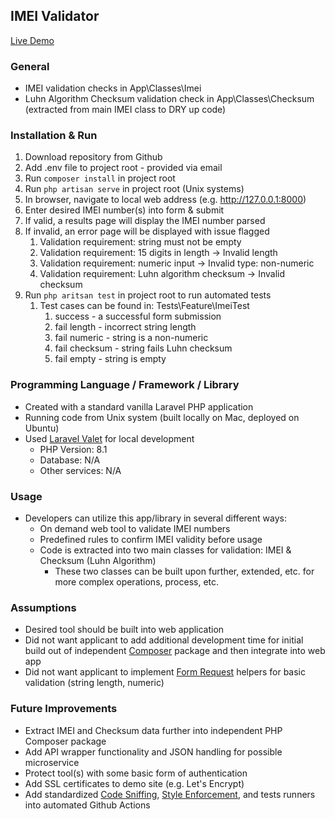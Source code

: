 ## IMEI Validator

[Live Demo](http://oxio.hackrforce.com)

### General
- IMEI validation checks in App\Classes\Imei
- Luhn Algorithm Checksum validation check in App\Classes\Checksum (extracted from main IMEI class to DRY up code)

### Installation & Run
1. Download repository from Github
2. Add .env file to project root - provided via email
3. Run `composer install` in project root
4. Run `php artisan serve` in project root (Unix systems)
5. In browser, navigate to local web address (e.g. http://127.0.0.1:8000)
6. Enter desired IMEI number(s) into form & submit
7. If valid, a results page will display the IMEI number parsed
8. If invalid, an error page will be displayed with issue flagged
   1. Validation requirement: string must not be empty
   2. Validation requirement: 15 digits in length -> Invalid length
   3. Validation requirement: numeric input -> Invalid type: non-numeric
   4. Validation requirement: Luhn algorithm checksum -> Invalid checksum
9. Run `php aritsan test` in project root to run automated tests
   1. Test cases can be found in: Tests\Feature\ImeiTest
      1. success - a successful form submission
      2. fail length - incorrect string length
      3. fail numeric - string is a non-numeric
      4. fail checksum - string fails Luhn checksum 
      5. fail empty - string is empty

### Programming Language / Framework / Library
- Created with a standard vanilla Laravel PHP application
- Running code from Unix system (built locally on Mac, deployed on Ubuntu)
- Used [Laravel Valet](https://laravel.com/docs/9.x/valet) for local development
    - PHP Version: 8.1
    - Database: N/A
    - Other services: N/A

### Usage
- Developers can utilize this app/library in several different ways:
  - On demand web tool to validate IMEI numbers
  - Predefined rules to confirm IMEI validity before usage
  - Code is extracted into two main classes for validation: IMEI & Checksum (Luhn Algorithm)
    - These two classes can be built upon further, extended, etc. for more complex operations, process, etc.

### Assumptions
- Desired tool should be built into web application
- Did not want applicant to add additional development time for initial build out of independent [Composer](https://packagist.org/) package and then integrate into web app
- Did not want applicant to implement [Form Request](https://laravel.com/docs/9.x/validation#form-request-validation) helpers for basic validation (string length, numeric)

### Future Improvements
- Extract IMEI and Checksum data further into independent PHP Composer package
- Add API wrapper functionality and JSON handling for possible microservice
- Protect tool(s) with some basic form of authentication
- Add SSL certificates to demo site (e.g. Let's Encrypt)
- Add standardized [Code Sniffing](https://github.com/nunomaduro/larastan), [Style Enforcement](https://github.com/FriendsOfPHP/PHP-CS-Fixer), and tests runners into automated Github Actions
